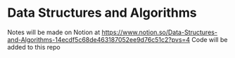 # Data Structures and Algorithms

Notes will be made on Notion at https://www.notion.so/Data-Structures-and-Algorithms-14ecdf5c68de463187052ee9d76c51c2?pvs=4
Code will be added to this repo
